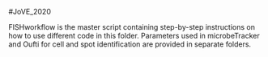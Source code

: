 #JoVE_2020

FISHworkflow is the master script containing step-by-step instructions on how to use different code in this folder.
Parameters used in microbeTracker and Oufti for cell and spot identification are provided in separate folders.

